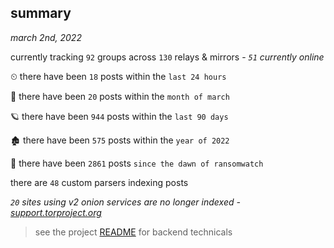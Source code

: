
## summary
_march 2nd, 2022_

currently tracking `92` groups across `130` relays & mirrors - _`51` currently online_

⏲ there have been `18` posts within the `last 24 hours`

🦈 there have been `20` posts within the `month of march`

🪐 there have been `944` posts within the `last 90 days`

🏚 there have been `575` posts within the `year of 2022`

🦕 there have been `2861` posts `since the dawn of ransomwatch`

there are `48` custom parsers indexing posts

_`20` sites using v2 onion services are no longer indexed - [support.torproject.org](https://support.torproject.org/onionservices/v2-deprecation/)_

> see the project [README](https://github.com/thetanz/ransomwatch#ransomwatch--) for backend technicals
